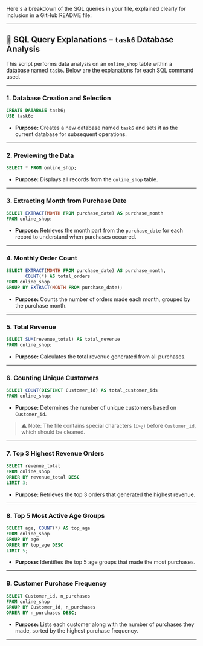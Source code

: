 Here's a breakdown of the SQL queries in your file, explained clearly for inclusion in a GitHub README file:

---

## 📘 SQL Query Explanations – `task6` Database Analysis

This script performs data analysis on an `online_shop` table within a database named `task6`. Below are the explanations for each SQL command used.

---

### 1. **Database Creation and Selection**
```sql
CREATE DATABASE task6;
USE task6;
```
- **Purpose:** Creates a new database named `task6` and sets it as the current database for subsequent operations.

---

### 2. **Previewing the Data**
```sql
SELECT * FROM online_shop;
```
- **Purpose:** Displays all records from the `online_shop` table.

---

### 3. **Extracting Month from Purchase Date**
```sql
SELECT EXTRACT(MONTH FROM purchase_date) AS purchase_month
FROM online_shop;
```
- **Purpose:** Retrieves the month part from the `purchase_date` for each record to understand when purchases occurred.

---

### 4. **Monthly Order Count**
```sql
SELECT EXTRACT(MONTH FROM purchase_date) AS purchase_month,
       COUNT(*) AS total_orders
FROM online_shop
GROUP BY EXTRACT(MONTH FROM purchase_date);
```
- **Purpose:** Counts the number of orders made each month, grouped by the purchase month.

---

### 5. **Total Revenue**
```sql
SELECT SUM(revenue_total) AS total_revenue
FROM online_shop;
```
- **Purpose:** Calculates the total revenue generated from all purchases.

---

### 6. **Counting Unique Customers**
```sql
SELECT COUNT(DISTINCT Customer_id) AS total_customer_ids
FROM online_shop;
```
- **Purpose:** Determines the number of unique customers based on `Customer_id`.

> ⚠️ Note: The file contains special characters (`ï»¿`) before `Customer_id`, which should be cleaned.

---

### 7. **Top 3 Highest Revenue Orders**
```sql
SELECT revenue_total
FROM online_shop
ORDER BY revenue_total DESC
LIMIT 3;
```
- **Purpose:** Retrieves the top 3 orders that generated the highest revenue.

---

### 8. **Top 5 Most Active Age Groups**
```sql
SELECT age, COUNT(*) AS top_age
FROM online_shop
GROUP BY age
ORDER BY top_age DESC
LIMIT 5;
```
- **Purpose:** Identifies the top 5 age groups that made the most purchases.

---

### 9. **Customer Purchase Frequency**
```sql
SELECT Customer_id, n_purchases
FROM online_shop
GROUP BY Customer_id, n_purchases
ORDER BY n_purchases DESC;
```
- **Purpose:** Lists each customer along with the number of purchases they made, sorted by the highest purchase frequency.

---
